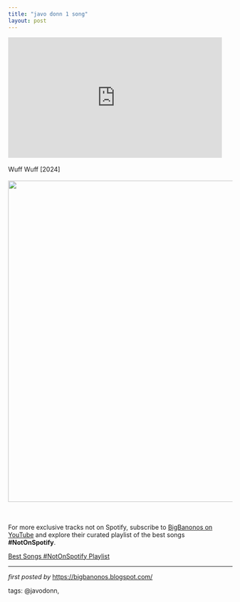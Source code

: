 ```yaml
---
title: "javo donn 1 song"
layout: post
---
```

<iframe frameborder="0" height="270" src="https://youtube.com/embed/xABX8XPvH1s?si=iQLE73kBY7-nKG9b" width="480"></iframe><div><br /></div><div>Wuff Wuff [2024]</div><div><br /></div><div class="separator" ><a href="https://i.ytimg.com/vi/xABX8XPvH1s/maxresdefault.jpg" imageanchor="1"><img border="0" data-original-height="720" data-original-width="1280" height="720" src="https://i.ytimg.com/vi/xABX8XPvH1s/maxresdefault.jpg" width="1280" /></a></div><br /><div><br /></div>

<!--Subscribe and Playlist Links-->
<div>
    <p>For more exclusive tracks not on Spotify, subscribe to <a href="https://www.youtube.com/@BigBanonos" target="_blank">BigBanonos on YouTube</a> and explore their curated playlist of the best songs <strong>#NotOnSpotify</strong>.</p>
    <p><a href="https://www.youtube.com/playlist?list=PLtuNtuTatqI0kFahUCbtbfenC_ET5O_tr" target="_blank">Best Songs #NotOnSpotify Playlist<br /></a></p></div>

<hr />

<p><em>first posted by</em> <a href="https://bigbanonos.blogspot.com/" rel="noopener" target="_new">https://bigbanonos.blogspot.com/</a></p>

<p>tags: @javodonn,</p>
